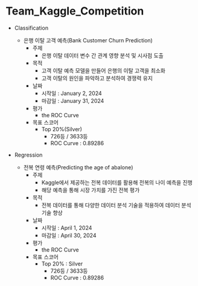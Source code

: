 # Team_Kaggle_Competition

- Classification
    - 은행 이탈 고객 예측(Bank Customer Churn Prediction)
        - 주제
            - 은행 이탈 데이터 변수 간 관계 영향 분석 및 시사점 도출
        - 목적
            - 고객 이탈 예측 모델을 만들어 은행의 이탈 고객을 최소화
            - 고객 이탈의 원인을 파악하고 분석하여 경쟁력 유지
        - 날짜
            - 시작일 : January 2, 2024
            - 마감일 : January 31, 2024
        - 평가
            - the ROC Curve
        - 목표 스코어
            - Top 20%(Silver)
                - 726등 / 3633등
                - ROC Curve : 0.89286

- Regression
    - 전복 연령 예측(Predicting the age of abalone)
        - 주제
            - Kaggle에서 제공하는 전복 데이터를 활용해 전복의 나이 예측을 진행
            - 해당 예측을 통해 시장 가치를 가진 전복 평가
        - 목적
            - 전복 데이터를 통해 다양한 데이터 분석 기술을 적용하여 데이터 분석 기술 향상
        - 날짜
            - 시작일 : April 1, 2024
            - 마감일 : April 30, 2024
        - 평가
            - the ROC Curve
        - 목표 스코어
            - Top 20% : Silver
                - 726등 / 3633등
                - ROC Curve : 0.89286

